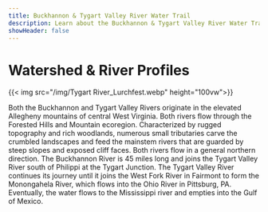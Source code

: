 ```yaml
---
title: Buckhannon & Tygart Valley River Water Trail
description: Learn about the Buckhannon & Tygart Valley River Water Trail watershed and river profiles.
showHeader: false
---
```


# Watershed & River Profiles

{{< img src="/img/Tygart River_Lurchfest.webp" height="100vw">}}

Both the Buckhannon and Tygart Valley Rivers originate in the elevated Allegheny mountains of central West Virginia. Both rivers flow through the Forested Hills and Mountain ecoregion. Characterized by rugged topography and rich woodlands, numerous small tributaries carve the crumbled landscapes and feed the mainstem rivers that are guarded by steep slopes and exposed cliff faces. Both rivers flow in a general northern direction. The Buckhannon River is 45 miles long and joins the Tygart Valley River south of Philippi at the Tygart Junction. The Tygart Valley River continues its journey until it joins the West Fork River in Fairmont to form the Monongahela River, which flows into the Ohio River in Pittsburg, PA. Eventually, the water flows to the Mississippi river and empties into the Gulf of Mexico. 
